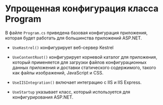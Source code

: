 # Упрощенная конфигурация класса Program
В файле `Program.cs` приведена базовая конфигурация приложения, которая будет работать для
большинства приложений ASP.NET.

* `UseKestrel()` конфигурирует веб-сервер Kestrel

* `UseContentRoot()` конфигурирует корневой каталог для приложения, который применяется для загрузки
файлов конфигурационных данных приложения и доставки статического содержимого, такого как
файлы изображений, JavaScript и CSS.

* `UseIISIntegration()` включает интеграцию с IIS и IIS Express.

* `UseStartup` указывает класс, который используется для конфигурирования ASP.NET.
